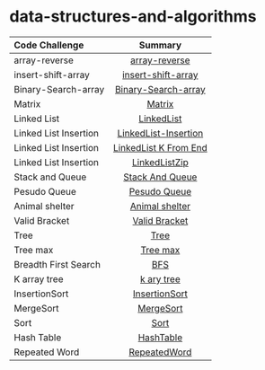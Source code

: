# data-structures-and-algorithms

| Code Challenge        |                           Summary                            |
|:----------------------|:------------------------------------------------------------:|
| array-reverse         |      [array-reverse](./array-reverse/array-reverse.md)       |
| insert-shift-array    | [insert-shift-array](./insertShiftArray/InserShiftArray.md)  |
| Binary-Search-array   | [Binary-Search-array](./array-binary-search/binarySearch.md) |
| Matrix                |                 [Matrix](./matrix/matrix.md)                 |
| Linked List           |           [LinkedList](./linkedList/LinkedList.md)           |
| Linked List Insertion |   [LinkedList-Insertion](./linkedList/Linked-Insertion.md)   |
| Linked List Insertion |      [LinkedList K From End](./linkedList/kFromEnd.md)       |
| Linked List Insertion |           [LinkedListZip](./linkedList/ZipList.md)           |
| Stack and Queue       |      [Stack And Queue](./Stack-Queue/StackAndQueue.md)       |
| Pesudo Queue          |         [Pesudo Queue](./Stack-Queue/PseduQueue.md)          |
| Animal shelter        |       [Animal shelter](./Stack-Queue/AnimalShelter.md)       |
| Valid Bracket         |        [Valid Bracket](./Stack-Queue/ValidBracket.md)        |
| Tree                  |                 [Tree](./Tree/BinaryTree.md)                 |
| Tree max              |                [Tree max](./Tree/Tree-max.md)                |
| Breadth First Search  |                     [BFS](./Tree/BFS.md)                     |
| K array tree          |              [k ary tree](./Tree/k-ary-tree.md)              |
| InsertionSort         |      [InsertionSort](./insertionSort/insertionSort.md)       |
| MergeSort             |            [MergeSort](./mergeSort/mergeSort.md)             |
| Sort                  |                    [Sort](./sort/sort.md)                    |
| Hash Table            |            [HashTable](./hashTable/hashTable.md)             |
| Repeated Word         |         [RepeatedWord](./hashTable/repeatedWord.md)          |
